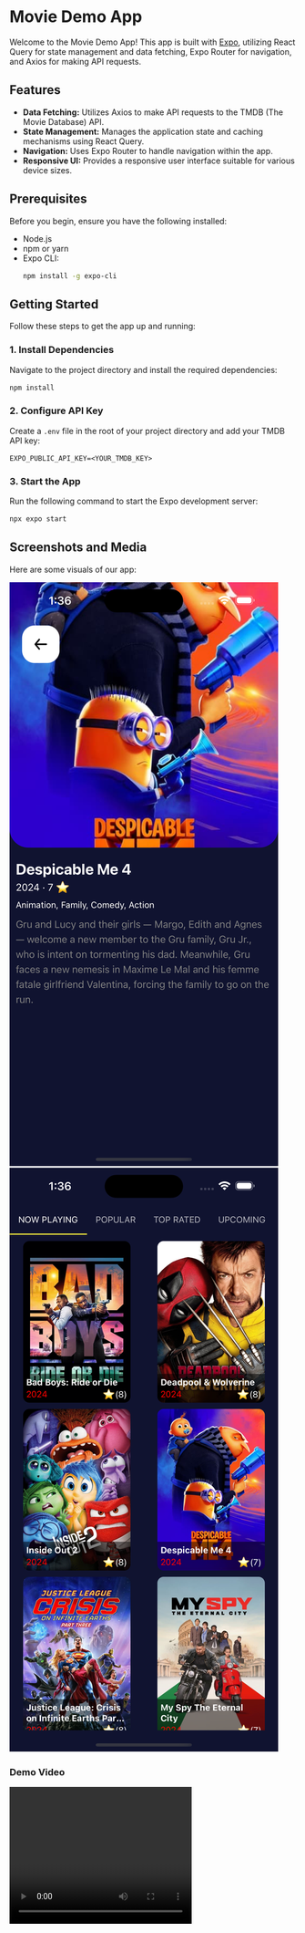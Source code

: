 # Movie Demo App

Welcome to the Movie Demo App! This app is built with [Expo](https://expo.dev), utilizing React Query for state management and data fetching, Expo Router for navigation, and Axios for making API requests.

## Features

- **Data Fetching:** Utilizes Axios to make API requests to the TMDB (The Movie Database) API.
- **State Management:** Manages the application state and caching mechanisms using React Query.
- **Navigation:** Uses Expo Router to handle navigation within the app.
- **Responsive UI:** Provides a responsive user interface suitable for various device sizes.

## Prerequisites

Before you begin, ensure you have the following installed:

- Node.js
- npm or yarn
- Expo CLI:
  ```bash
  npm install -g expo-cli
  ```

## Getting Started

Follow these steps to get the app up and running:

### 1. Install Dependencies

Navigate to the project directory and install the required dependencies:

```bash
npm install
```

### 2. Configure API Key

Create a `.env` file in the root of your project directory and add your TMDB API key:

```env
EXPO_PUBLIC_API_KEY=<YOUR_TMDB_KEY>
```

### 3. Start the App

Run the following command to start the Expo development server:

```bash
npx expo start
```

## Screenshots and Media

Here are some visuals of our app:

![Details Screen](./screenshot/details.png)
![Home Screen](./screenshot/home.png)

### Demo Video

<video width="320" height="240" controls>
  <source src="./screenshot/video.mp4" type="video/mp4">
</video>
